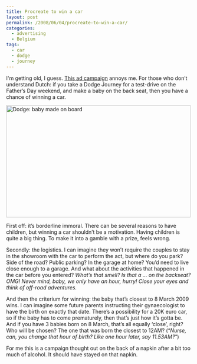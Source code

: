 ```yaml
---
title: Procreate to win a car
layout: post
permalink: /2008/06/04/procreate-to-win-a-car/
categories:
  - advertising
  - Belgium
tags:
  - car
  - dodge
  - journey
---
```


I'm getting old, I guess. [This ad campaign](http://www.babymadeonboard.be/) annoys me. For those who don&#8217;t understand Dutch: if you take a Dodge Journey for a test-drive on the Father&#8217;s Day weekend, and make a baby on the back seat, then you have a chance of winning a car.

[<img  src="http://farm4.static.flickr.com/3029/2549995939_645e3ca040.jpg" alt="Dodge: baby made on board" width="500" height="303" />](http://www.flickr.com/photos/pforret/2549995939/ "Dodge: baby made on board by PeterForret, on Flickr")

First off: it&#8217;s borderline immoral. There can be several reasons to have children, but winning a car shouldn&#8217;t be a motivation. Having children is quite a big thing. To make it into a gamble with a prize, feels wrong.

Secondly: the logistics. I can imagine they won&#8217;t require the couples to stay in the showroom with the car to perform the act, but where do you park? Side of the road? Public parking? In the garage at home? You&#8217;d need to live close enough to a garage. And what about the activities that happened in the car before you entered? _What&#8217;s that smell? Is that a &#8230; on the backseat? OMG! Never mind, baby, we only have an hour, hurry! Close your eyes and think of off-road adventures._

And then the criterium for winning: the baby that&#8217;s closest to 8 March 2009 wins. I can imagine some future parents instructing their gynaecologist to have the birth on exactly that date. There&#8217;s a possibility for a 20K euro car, so if the baby has to come prematurely, then that&#8217;s just how it&#8217;s gotta be. And if you have 3 babies born on 8 March, that&#8217;s all equally &#8216;close&#8217;, right? Who will be chosen? The one that was born the closest to 12AM? (&#8220;_Nurse, can, you change that hour of birth? Like one hour later, say 11.53AM?_&#8220;)

For me this is a campaign thought out on the back of a napkin after a bit too much of alcohol. It should have stayed on that napkin.

